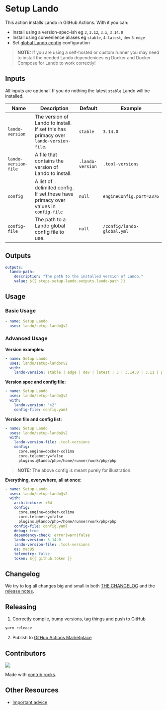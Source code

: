 # Setup Lando

This action installs Lando in GitHub Actions. With it you can:

* Install using a version-spec-ish eg `3`, `3.12`, `3.x`, `3.14.0`
* Install using convenience aliases eg `stable`, `4-latest`, `dev` `3-edge`
* Set [global Lando config](https://docs.lando.dev/core/global.html) configuration

> **NOTE:** If you are using a self-hosted or custom runner you may need to install the needed Lando dependenices eg Docker and Docker Compose for Lando to work correctly!

## Inputs

All inputs are optional. If you do nothing the latest `stable` Lando will be installed.

| Name | Description | Default | Example |
|---|---|---|---|
| `lando-version` | The version of Lando to install. If set this has primacy over `lando-version-file`. | `stable` | `3.14.0` |
| `lando-version-file` | A file that contains the version of Lando to install. | `.lando-version` | `.tool-versions` |
| `config` | A list of `.` delimited config. If set these have primacy over values in `config-file` | `null` | `engineConfig.port=2376` |
| `config-file` | The path to a Lando global config file to use. | `null` | `/config/lando-global.yml` |

## Outputs

```yaml
outputs:
  lando-path:
    description: "The path to the installed version of Lando."
    value: ${{ steps.setup-lando.outputs.lando-path }}
```

##  Usage

### Basic Usage

```yaml
- name: Setup Lando
  uses: lando/setup-lando@v2
```

### Advanced Usage

**Version examples:**

```yaml
- name: Setup Lando
  uses: lando/setup-lando@v2
  with:
    lando-version: stable | edge | dev | latest | 3 | 3.14.0 | 3.11 | pm-preview | https://url.to.my.lando.cli
```


**Version spec and config file:**

```yaml
- name: Setup Lando
  uses: lando/setup-lando@v2
  with:
    lando-version: ">2"
    config-file: config.yaml
```

**Version file and config list:**

```yaml
- name: Setup Lando
  uses: lando/setup-lando@v2
  with:
    lando-version-file: .tool-versions
    config: |
      core.engine=docker-colima
      core.telemetry=false
      plugins.@lando/php=/home/runner/work/php/php
```

> **NOTE:** The above config is meant purely for illustration.

**Everything, everywhere, all at once:**

```yaml
- name: Setup Lando
  uses: lando/setup-lando@v2
  with:
    architecture: x64
    config: |
      core.engine=docker-colima
      core.telemetry=false
      plugins.@lando/php=/home/runner/work/php/php
    config-file: config.yaml
    debug: true
    dependency-check: error|warn|false
    lando-version: 3.14.0
    lando-version-file: .tool-versions
    os: macOS
    telemetry: false
    token: ${{ github.token }}
```

## Changelog

We try to log all changes big and small in both [THE CHANGELOG](https://github.com/lando/setup-lando/blob/main/CHANGELOG.md) and the [release notes](https://github.com/lando/setup-lando/releases).

## Releasing

1. Correctly compile, bump versions, tag things and push to GitHub

  ```bash
  yarn release
  ```

2. Publish to [GitHub Actions Marketplace](https://docs.github.com/en/enterprise-cloud@latest/actions/creating-actions/publishing-actions-in-github-marketplace)

## Contributors

<a href="https://github.com/lando/setup-lando/graphs/contributors">
  <img src="https://contrib.rocks/image?repo=lando/setup-lando" />
</a>

Made with [contrib.rocks](https://contrib.rocks).

## Other Resources

* [Important advice](https://www.youtube.com/watch?v=WA4iX5D9Z64)

